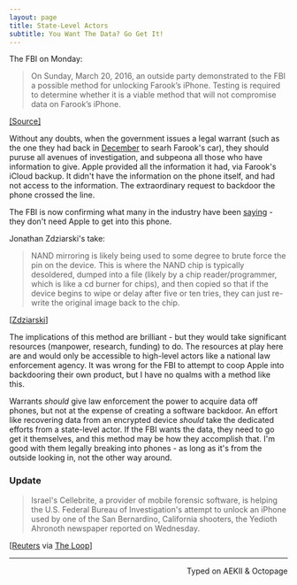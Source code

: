 ```yaml
---
layout: page
title: State-Level Actors
subtitle: You Want The Data? Go Get It!
---
```


The FBI on Monday:

> On Sunday, March 20, 2016, an outside party demonstrated to the FBI a possible method for unlocking Farook’s iPhone. Testing is required to determine whether it is a viable method that will not compromise data on Farook’s iPhone. 
   
[[Source]](https://www.documentcloud.org/documents/2773542-031123152171.html#document/p3/a284698)

Without any doubts, when the government issues a legal warrant (such as the one they had back in [December](http://www.latimes.com/local/lanow/la-me-ln-san-bernardino-shooting-corona-home-20151204-story.html) to searh Farook's car), they should puruse all avenues of investigation, and subpeona all those who have information to give. Apple provided all the information it had, via Farook's iCloud backup. It didn't have the information on the phone itself, and had not access to the information. The extraordinary request to backdoor the phone crossed the line. 

The FBI is now confirming what many in the industry have been [saying](http://www.npr.org/2016/03/14/470347719/encryption-and-privacy-are-larger-issues-than-fighting-terrorism-clarke-says) - they don't need Apple to get into this phone. 

Jonathan Zdziarski's take:

> NAND mirroring is likely being used to some degree to brute force the pin on the device. This is where the NAND chip is typically desoldered, dumped into a file (likely by a chip reader/programmer, which is like a cd burner for chips), and then copied so that if the device begins to wipe or delay after five or ten tries, they can just re-write the original image back to the chip.

[[Zdziarski](http://www.zdziarski.com/blog/?p=5966)]

The implications of this method are brilliant - but they would take significant resources (manpower, research, funding) to do. The resources at play here are and would only be accessible to high-level actors like a national law enforcement agency. It was wrong for the FBI to attempt to coop Apple into backdooring their own product, but I have no qualms with a method like this. 

Warrants _should_ give law enforcement the power to acquire data off phones, but not at the expense of creating a software backdoor. An effort like recovering data from an encrypted device _should_ take the dedicated efforts from a state-level actor. If the FBI wants the data, they need to go get it themselves, and this method may be how they accomplish that. I'm good with them legally breaking into phones - as long as it's from the outside looking in, not the other way around. 

### Update 

>  Israel's Cellebrite, a provider of mobile forensic software, is helping the U.S. Federal Bureau of Investigation's attempt to unlock an iPhone used by one of the San Bernardino, California shooters, the Yedioth Ahronoth newspaper reported on Wednesday.

[[Reuters](http://mobile.reuters.com/article/idUSKCN0WP17J) via [The Loop](http://www.loopinsight.com/2016/03/23/israeli-firm-helping-fbi-to-open-encrypted-iphone/?utm_source=loopinsight.com&utm_campaign=loopinsight.com&utm_medium=referral)]

 ---
<p align="right">Typed on AEKII & Octopage</p>